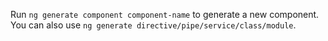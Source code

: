 



Run `ng generate component component-name` to generate a new component. You can also use `ng generate directive/pipe/service/class/module`.
